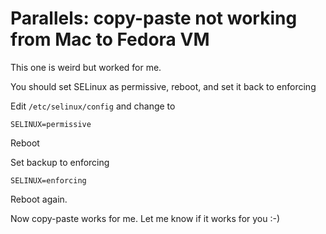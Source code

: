 # Parallels: copy-paste not working from Mac to Fedora VM

This one is weird but worked for me.

You should set SELinux as permissive, reboot, and set it back to enforcing

Edit `/etc/selinux/config` and change to

	SELINUX=permissive
	
Reboot

Set backup to enforcing

	SELINUX=enforcing
	
Reboot again.

Now copy-paste works for me. Let me know if it works for you :-)

